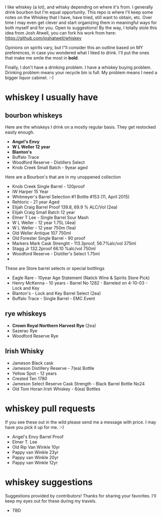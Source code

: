 I like whiskey (a lot), and whisky depending on where it's from. I generally drink bourbon but I'm equal opportunity. This repo is where I'll keep some notes on the Whiskey that I have, have tried, still want to obtain, etc. Over time I may even get clever and start organizing them in meaningful ways for both myself and for you. Open to suggestions! By the way, I totally stole this idea from Josh Atwell, you can fork his work from here: https://github.com/joshatwell/whiskey 

Opinions on spirits vary, but I"ll consider this an outline based on MY preferences, in case you wondered what I liked to drink. I'll put the ones that make me smile the most in **bold**.

Finally, I don't have a drinking problem. I have a whiskey buying problem. Drinking problem means your recycle bin is full. My problem means I need a bigger liquor cabinet. :-)

# whiskey I usually have

## bourbon whiskeys
Here are the whiskeys I drink on a mostly regular basis. They get restocked easily enough.

* **Angel's Envy**
* **W L Weller 12 year**
* **Blanton's**
* Buffalo Trace
* Woodford Reserve - Distillers Select 
* Knob Creek Small Batch - 9year aged

Here are a Bourbon's that are in my unoppened collection


* Knob Creek Single Barrel - 120proof
* IW Harper 15 Year
* Whitmeyer's Barrel Selection #1 Bottle #153 (11, April 2015)
* Rehtoric - 21 year Aged
* Elijah Craig Barrel Proof 139.8, 69.9 % ALC/Vol (2ea) 
* Elijah Craig Small Batch 12 year
* Elmer T Lee - Single Barrel Sour Mash
* W L Weller - 12 year 1.75L (4ea)
* W L Weller - 12 year 750m (1ea)
* Old Weller Antique 107 750ml 
* Old Forester Single Barrel - 90 proof
* Markers Mark Cask Strenght - 113.3proof, 56.7%alc/vol 375ml
* Stagg Jr 132.2proof 66.10 %alc/vol 750ml
* Woodford Reserve - Distiller's Select 1.75ml
* 

These are Store barrel selects or special bottlings 

* Eagle Rare - 10year Age Statement (Natick Wine & Spirits Store Pick)
* Henry McKenna - 10 years - Barrel No 1282 - Barreled on 4-10-03 - Lock and Key
* Blanton's - Lock and Key Barrel Select (2ea) 
* Buffalo Trace - Single Barrel - EMC Event


## rye whiskeys

* **Crown Royal Northern Harvest Rye** (2ea)
* Sazerac Rye
* Woodford Reserve Rye

## Irish Whisky

* Jameson Black cask
* Jameson Distillery Reserve - 7(ea) Bottle
* Yellow Spot - 12 years
* Crested Ten 1780
* Jameson Select Reserve Cask Strength - Black Barrel Bottle No24
* Old Tom Horan Irish Whiskey - 6(ea) Bottles 


# whiskey pull requests
If you see these out in the wild please send me a message with price. I may have you pick it up for me. :-)

* Angel's Envy Barrel Proof
* Elmer T. Lee
* Old Rip Van Winkle 10yr
* Pappy van Winkle 23yr
* Pappy van Winkle 20yr
* Pappy van Winkle 12yr

# whiskey suggestions
Suggestions provided by contributors! Thanks for sharing your favorites. I'll keep my eyes out for these during my travels.


* TBD
